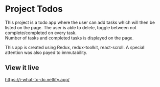 # Project Todos
This project is a todo app where the user can add tasks which will then be listed on the page. 
The user is able to delete, toggle between not complete/completed on every task.  
Number of tasks and completed tasks is displayed on the page.

This app is created using Redux, redux-toolkit, react-scroll. A special attention was also payed to immutability. 

## View it live
https://j-what-to-do.netlify.app/
